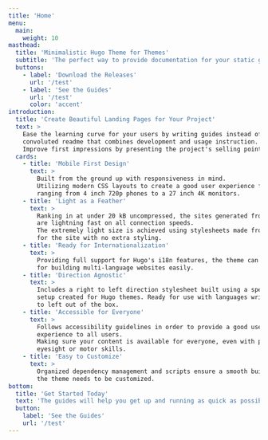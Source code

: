 ```yaml
---
title: 'Home'
menu:
  main:
    weight: 10
masthead:
  title: 'Minimalistic Hugo Theme for Themes'
  subtitle: 'The perfect way to provide documentation for your static generator themes.'
  buttons:
    - label: 'Download the Releases'
      url: '/test'
    - label: 'See the Guides'
      url: '/test'
      color: 'accent'
introduction:
  title: 'Create Beautiful Landing Pages for Your Project'
  text: >
    Ease the learning curve for your users by writing guides instead of a
    convoluted readme that combines development and usage instruction.
    Improve first impressions by presenting the project's selling points.
  cards:
    - title: 'Mobile First Design'
      text: >
        Built from the ground up with responsiveness in mind.
        Utilizing modern CSS layouts to create a good user experience for screens
        ranging from 4 inch 720p phones to a 27 inch 4K monitors.
    - title: 'Light as a Feather'
      text: >
        Ranking in at under 20 kB uncompressed, the sites generated from the theme
        are lightning fast on all connection speeds.
        The extremely light size is achieved using stylesheets made from scratch exactly
        for the site with no extra styling.
    - title: 'Ready for Internationalization'
      text: >
        Providing full support for Hugo's i18n features, the theme can be used
        for building multi-language websites easily.
    - title: 'Direction Agnostic'
      text: >
        Includes a right to left direction stylesheet built using a specialized Webpack
        setup created for Hugo themes. Ready for use with languages written from right
        to left out of the box.
    - title: 'Accessible for Everyone'
      text: >
        Follows accessibility guidelines in order to provide a good user
        experience to all users.
        Making sure your content is available for everyone, even with poor
        eyesight or motor skills.
    - title: 'Easy to Customize'
      text: >
        Organized dependency management and scripts ensure a smooth build when
        the theme needs to be customized.
bottom:
  title: 'Get Started Today'
  text: 'The guides will help you get up and running as quick as possible.'
  button:
    label: 'See the Guides'
    url: '/test'
---
```

